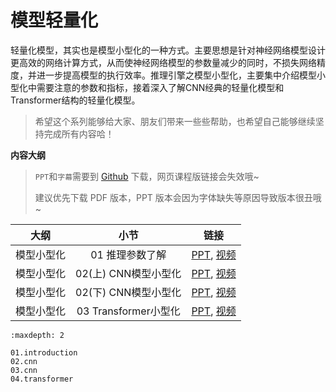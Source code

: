 <!--Copyright © ZOMI 适用于[License](https://github.com/chenzomi12/DeepLearningSystem)版权许可-->

# 模型轻量化

轻量化模型，其实也是模型小型化的一种方式。主要思想是针对神经网络模型设计更高效的网络计算方式，从而使神经网络模型的参数量减少的同时，不损失网络精度，并进一步提高模型的执行效率。推理引擎之模型小型化，主要集中介绍模型小型化中需要注意的参数和指标，接着深入了解CNN经典的轻量化模型和Transformer结构的轻量化模型。

> 希望这个系列能够给大家、朋友们带来一些些帮助，也希望自己能够继续坚持完成所有内容哈！

**内容大纲**

> `PPT`和`字幕`需要到 [Github](https://github.com/chenzomi12/DeepLearningSystem) 下载，网页课程版链接会失效哦~
>
> 建议优先下载 PDF 版本，PPT 版本会因为字体缺失等原因导致版本很丑哦~

| 大纲 | 小节 | 链接|
|:--:|:--:|:--:|
| 模型小型化 | 01 推理参数了解 | [PPT](./01.introduction.pdf), [视频](https://www.bilibili.com/video/BV1KW4y1G75J/) |
| 模型小型化 | 02(上) CNN模型小型化| [PPT](./02.cnn.pdf), [视频](https://www.bilibili.com/video/BV1Y84y1b7xj/) |
| 模型小型化 | 02(下) CNN模型小型化| [PPT](./02.cnn.pdf), [视频](https://www.bilibili.com/video/BV1DK411k7qt/) |
| 模型小型化 | 03 Transformer小型化 | [PPT](./03.transform.pdf), [视频](https://www.bilibili.com/video/BV19d4y1V7ou/) |

```toc
:maxdepth: 2

01.introduction
02.cnn
03.cnn
04.transformer
```
